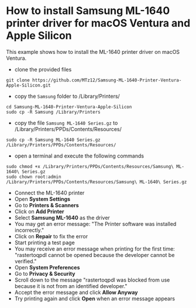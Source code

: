 # How to install Samsung ML-1640 printer driver for macOS Ventura and Apple Silicon

This example shows how to install the ML-1640 printer driver on macOS Ventura.

- clone the provided files
````
git clone https://github.com/MTz12/Samsung-ML-1640-Printer-Ventura-Apple-Silicon.git
````

- copy the ``Samsung`` folder to /Library/Printers/
````
cd Samsung-ML-1640-Printer-Ventura-Apple-Silicon
sudo cp -R Samsung /Library/Printers
````

- copy the file ``Samsung ML-1640 Series.gz`` to /Library/Printers/PPDs/Contents/Resources/
````
sudo cp -R Samsung ML-1640 Series.gz /Library/Printers/PPDs/Contents/Resources/
````

- open a terminal and execute the following commands
````
sudo chmod +x /Library/Printers/PPDs/Contents/Resources/Samsung\ ML-1640\ Series.gz
sudo chown root:admin /Library/Printers/PPDs/Contents/Resources/Samsung\ ML-1640\ Series.gz
````

- Connect the ML-1640 printer
- Open **System Settings**
- Go to **Printers & Scanners**
- Click on **Add Printer**
- Select **Samsung ML-1640** as the driver
- You may get an error message: "The Printer software was installed incorrectly."
- Click on **Repair** to fix the error
- Start printing a test page
- You may receive an error message when printing for the first time: "rastertoqpdl cannot be opened because the developer cannot be verified."
- Open **System Preferences**
- Go to **Privacy & Security**
- Scroll down to the message "rastertoqpdl was blocked from use because it is not from an identified developer."
- Accept the error message and click **Allow Anyway**
- Try printing again and click **Open** when an error message appears
